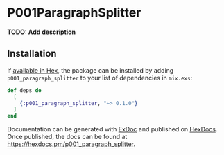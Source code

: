 # P001ParagraphSplitter

**TODO: Add description**

## Installation

If [available in Hex](https://hex.pm/docs/publish), the package can be installed
by adding `p001_paragraph_splitter` to your list of dependencies in `mix.exs`:

```elixir
def deps do
  [
    {:p001_paragraph_splitter, "~> 0.1.0"}
  ]
end
```

Documentation can be generated with [ExDoc](https://github.com/elixir-lang/ex_doc)
and published on [HexDocs](https://hexdocs.pm). Once published, the docs can
be found at <https://hexdocs.pm/p001_paragraph_splitter>.

